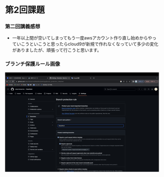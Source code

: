 # 第2回課題
### 第二回講義感想
- 一年以上間が空いてしまってもう一度awsアカウント作り直し始めからやっていこうといこうと思ったらcloud9が新規で作れなくなっていて多少の変化がありましたが、頑張って行こうと思います。
### ブランチ保護ルール画像
![ブランチ保護](screenshots/img/第2回.png)
